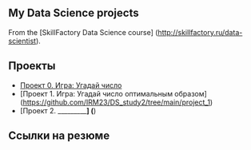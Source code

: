 ## My Data Science projects

From the [SkillFactory Data Science course] (http://skillfactory.ru/data-scientist).

## Проекты

* [Проект 0. Игра: Угадай число](https://github.com/IRM23/DS_study2/tree/main/project_0)
* [Проект 1. Игра: Угадай число оптимальным образом] (https://github.com/IRM23/DS_study2/tree/main/project_1)
* [Проект 2. _____________] (____)

## Ссылки на резюме